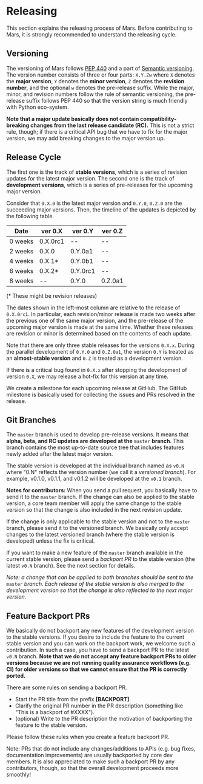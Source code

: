 Releasing
=========

This section explains the releasing process of Mars.
Before contributing to Mars, it is strongly recommended to understand the releasing cycle.

Versioning
----------

The versioning of Mars follows [PEP 440](https://www.python.org/dev/peps/pep-0440/) and a part of [Semantic versioning](<https://semver.org/>).
The version number consists of three or four parts: `X.Y.Zw` where `X` denotes the **major version**,
`Y` denotes the **minor version**, `Z` denotes the **revision number**, and the optional `w` denotes the pre-release suffix.
While the major, minor, and revision numbers follow the rule of semantic versioning,
the pre-release suffix follows PEP 440 so that the version string is much friendly with Python eco-system.

**Note that a major update basically does not contain compatibility-breaking changes from the last release candidate (RC).**
This is not a strict rule, though; if there is a critical API bug that we have to fix for the major version, we may add breaking changes to the major version up.

Release Cycle
-------------

The first one is the track of **stable versions**, which is a series of revision updates for the latest major version.
The second one is the track of **development versions**, which is a series of pre-releases for the upcoming major version.

Consider that `0.X.0` is the latest major version and `0.Y.0`, `0.Z.0` are the succeeding major versions.
Then, the timeline of the updates is depicted by the following table.

| Date | ver 0.X | ver 0.Y | ver 0.Z |
| ------ | ------ | ------ | ------ |
| 0 weeks | 0.X.0rc1 | -- | -- |
| 2 weeks | 0.X.0 | 0.Y.0a1 | -- |
| 4 weeks | 0.X.1* | 0.Y.0b1 | -- |
| 6 weeks | 0.X.2* | 0.Y.0rc1 | -- |
| 8 weeks | -- | 0.Y.0 | 0.Z.0a1 |

(* These might be revision releases)

The dates shown in the left-most column are relative to the release of `0.X.0rc1`.
In particular, each revision/minor release is made two weeks after the previous one of the same major version,
and the pre-release of the upcoming major version is made at the same time.
Whether these releases are revision or minor is determined based on the contents of each update.

Note that there are only three stable releases for the versions `0.X.x`.
During the parallel development of `0.Y.0` and `0.Z.0a1`,
the version `0.Y` is treated as an **almost-stable version** and `0.Z` is treated as a development version.

If there is a critical bug found in `0.X.x` after stopping the development of version `0.X`,
we may release a hot-fix for this version at any time.

We create a milestone for each upcoming release at GitHub.
The GitHub milestone is basically used for collecting the issues and PRs resolved in the release.

Git Branches
------------

The `master` branch is used to develop pre-release versions.
It means that **alpha, beta, and RC updates are developed at the** `master` **branch**.
This branch contains the most up-to-date source tree that includes features newly added after the latest major version.

The stable version is developed at the individual branch named as `v0.N` where "0.N" reflects the version number (we call it a *versioned branch*).
For example, v0.1.0, v0.1.1, and v0.1.2 will be developed at the `v0.1` branch.

**Notes for contributors:**
When you send a pull request, you basically have to send it to the `master` branch.
If the change can also be applied to the stable version, a core team member will apply the same change to the stable version so that the change is also included in the next revision update.

If the change is only applicable to the stable version and not to the `master` branch, please send it to the versioned branch.
We basically only accept changes to the latest versioned branch (where the stable version is developed) unless the fix is critical.

If you want to make a new feature of the `master` branch available in the current stable version, please send a *backport PR* to the stable version (the latest ``v0.N`` branch).
See the next section for details.

*Note: a change that can be applied to both branches should be sent to the* `master` *branch.*
*Each release of the stable version is also merged to the development version so that the change is also reflected to the next major version.*

Feature Backport PRs
--------------------

We basically do not backport any new features of the development version to the stable versions.
If you desire to include the feature to the current stable version and you can work on the backport work, we welcome such a contribution.
In such a case, you have to send a backport PR to the latest `v0.N` branch.
**Note that we do not accept any feature backport PRs to older versions because we are not running quality assurance workflows (e.g. CI) for older versions so that we cannot ensure that the PR is correctly ported.**

There are some rules on sending a backport PR.

- Start the PR title from the prefix **[BACKPORT]**.
- Clarify the original PR number in the PR description (something like "This is a backport of #XXXX").
- (optional) Write to the PR description the motivation of backporting the feature to the stable version.

Please follow these rules when you create a feature backport PR.

Note: PRs that do not include any changes/additions to APIs (e.g. bug fixes, documentation improvements) are usually backported by core dev members.
It is also appreciated to make such a backport PR by any contributors, though, so that the overall development proceeds more smoothly!
